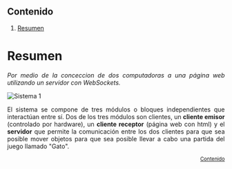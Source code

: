 ###### <sub> </sub>
## Contenido
1. [Resumen](#Resumen) 

# Resumen 
<div align="justify">
</A><i>Por medio de la conceccion de dos computadoras a una página web utilizando un servidor con WebSockets.</i>

![Sistema 1](https://github.com/EquipoDinamit/Examen3/blob/main/imagenes/indicaciones.png "Diagrama del sistema")

El sistema se compone de tres módulos o bloques independientes que interactúan entre sí. Dos de los tres módulos son clientes, un <b>cliente emisor</b> (controlado por hardware), un <b>cliente receptor</b> (página web con html) y el <b>servidor</b> que permite la comunicación entre los dos clientes para que sea posible mover objetos para que sea posible llevar a cabo una partida del juego llamado "Gato".
</div>

<div align="right">
 
<sub>[Contenido](#-)</sub>
</div> 

